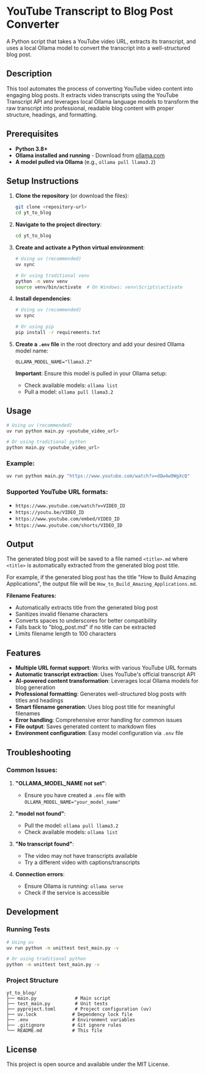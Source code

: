 # YouTube Transcript to Blog Post Converter

A Python script that takes a YouTube video URL, extracts its transcript, and uses a local Ollama model to convert the transcript into a well-structured blog post.

## Description

This tool automates the process of converting YouTube video content into engaging blog posts. It extracts video transcripts using the YouTube Transcript API and leverages local Ollama language models to transform the raw transcript into professional, readable blog content with proper structure, headings, and formatting.

## Prerequisites

- **Python 3.8+**
- **Ollama installed and running** - Download from [ollama.com](https://ollama.com)
- **A model pulled via Ollama** (e.g., `ollama pull llama3.2`)

## Setup Instructions

1. **Clone the repository** (or download the files):
   ```bash
   git clone <repository-url>
   cd yt_to_blog
   ```

2. **Navigate to the project directory**:
   ```bash
   cd yt_to_blog
   ```

3. **Create and activate a Python virtual environment**:
   ```bash
   # Using uv (recommended)
   uv sync
   
   # Or using traditional venv
   python -m venv venv
   source venv/bin/activate  # On Windows: venv\Scripts\activate
   ```

4. **Install dependencies**:
   ```bash
   # Using uv (recommended)
   uv sync
   
   # Or using pip
   pip install -r requirements.txt
   ```

5. **Create a `.env` file** in the root directory and add your desired Ollama model name:
   ```env
   OLLAMA_MODEL_NAME="llama3.2"
   ```
   
   **Important**: Ensure this model is pulled in your Ollama setup:
   - Check available models: `ollama list`
   - Pull a model: `ollama pull llama3.2`

## Usage

```bash
# Using uv (recommended)
uv run python main.py <youtube_video_url>

# Or using traditional python
python main.py <youtube_video_url>
```

### Example:

```bash
uv run python main.py "https://www.youtube.com/watch?v=dQw4w9WgXcQ"
```

### Supported YouTube URL formats:
- `https://www.youtube.com/watch?v=VIDEO_ID`
- `https://youtu.be/VIDEO_ID`
- `https://www.youtube.com/embed/VIDEO_ID`
- `https://www.youtube.com/shorts/VIDEO_ID`

## Output

The generated blog post will be saved to a file named `<title>.md` where `<title>` is automatically extracted from the generated blog post title.

For example, if the generated blog post has the title "How to Build Amazing Applications", the output file will be `How_to_Build_Amazing_Applications.md`.

**Filename Features:**
- Automatically extracts title from the generated blog post
- Sanitizes invalid filename characters
- Converts spaces to underscores for better compatibility
- Falls back to "blog_post.md" if no title can be extracted
- Limits filename length to 100 characters

## Features

- **Multiple URL format support**: Works with various YouTube URL formats
- **Automatic transcript extraction**: Uses YouTube's official transcript API
- **AI-powered content transformation**: Leverages local Ollama models for blog generation
- **Professional formatting**: Generates well-structured blog posts with titles and headings
- **Smart filename generation**: Uses blog post title for meaningful filenames
- **Error handling**: Comprehensive error handling for common issues
- **File output**: Saves generated content to markdown files
- **Environment configuration**: Easy model configuration via `.env` file

## Troubleshooting

### Common Issues:

1. **"OLLAMA_MODEL_NAME not set"**:
   - Ensure you have created a `.env` file with `OLLAMA_MODEL_NAME="your_model_name"`

2. **"model not found"**:
   - Pull the model: `ollama pull llama3.2`
   - Check available models: `ollama list`

3. **"No transcript found"**:
   - The video may not have transcripts available
   - Try a different video with captions/transcripts

4. **Connection errors**:
   - Ensure Ollama is running: `ollama serve`
   - Check if the service is accessible

## Development

### Running Tests

```bash
# Using uv
uv run python -m unittest test_main.py -v

# Or using traditional python
python -m unittest test_main.py -v
```

### Project Structure

```
yt_to_blog/
├── main.py              # Main script
├── test_main.py         # Unit tests
├── pyproject.toml       # Project configuration (uv)
├── uv.lock             # Dependency lock file
├── .env                # Environment variables
├── .gitignore          # Git ignore rules
└── README.md           # This file
```

## License

This project is open source and available under the MIT License. 